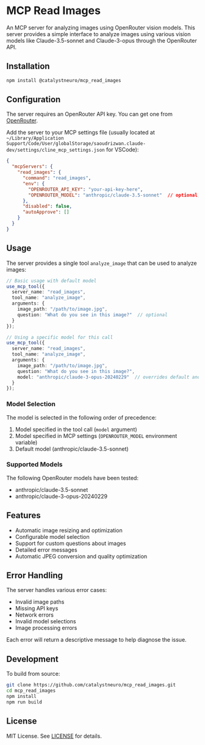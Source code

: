 # MCP Read Images

An MCP server for analyzing images using OpenRouter vision models. This server provides a simple interface to analyze images using various vision models like Claude-3.5-sonnet and Claude-3-opus through the OpenRouter API.

## Installation

```bash
npm install @catalystneuro/mcp_read_images
```

## Configuration

The server requires an OpenRouter API key. You can get one from [OpenRouter](https://openrouter.ai/keys).

Add the server to your MCP settings file (usually located at `~/Library/Application Support/Code/User/globalStorage/saoudrizwan.claude-dev/settings/cline_mcp_settings.json` for VSCode):

```json
{
  "mcpServers": {
    "read_images": {
      "command": "read_images",
      "env": {
        "OPENROUTER_API_KEY": "your-api-key-here",
        "OPENROUTER_MODEL": "anthropic/claude-3.5-sonnet"  // optional, defaults to claude-3.5-sonnet
      },
      "disabled": false,
      "autoApprove": []
    }
  }
}
```

## Usage

The server provides a single tool `analyze_image` that can be used to analyze images:

```typescript
// Basic usage with default model
use_mcp_tool({
  server_name: "read_images",
  tool_name: "analyze_image",
  arguments: {
    image_path: "/path/to/image.jpg",
    question: "What do you see in this image?"  // optional
  }
});

// Using a specific model for this call
use_mcp_tool({
  server_name: "read_images",
  tool_name: "analyze_image",
  arguments: {
    image_path: "/path/to/image.jpg",
    question: "What do you see in this image?",
    model: "anthropic/claude-3-opus-20240229"  // overrides default and settings
  }
});
```

### Model Selection

The model is selected in the following order of precedence:
1. Model specified in the tool call (`model` argument)
2. Model specified in MCP settings (`OPENROUTER_MODEL` environment variable)
3. Default model (anthropic/claude-3.5-sonnet)

### Supported Models

The following OpenRouter models have been tested:
- anthropic/claude-3.5-sonnet
- anthropic/claude-3-opus-20240229

## Features

- Automatic image resizing and optimization
- Configurable model selection
- Support for custom questions about images
- Detailed error messages
- Automatic JPEG conversion and quality optimization

## Error Handling

The server handles various error cases:
- Invalid image paths
- Missing API keys
- Network errors
- Invalid model selections
- Image processing errors

Each error will return a descriptive message to help diagnose the issue.

## Development

To build from source:

```bash
git clone https://github.com/catalystneuro/mcp_read_images.git
cd mcp_read_images
npm install
npm run build
```

## License

MIT License. See [LICENSE](LICENSE) for details.
